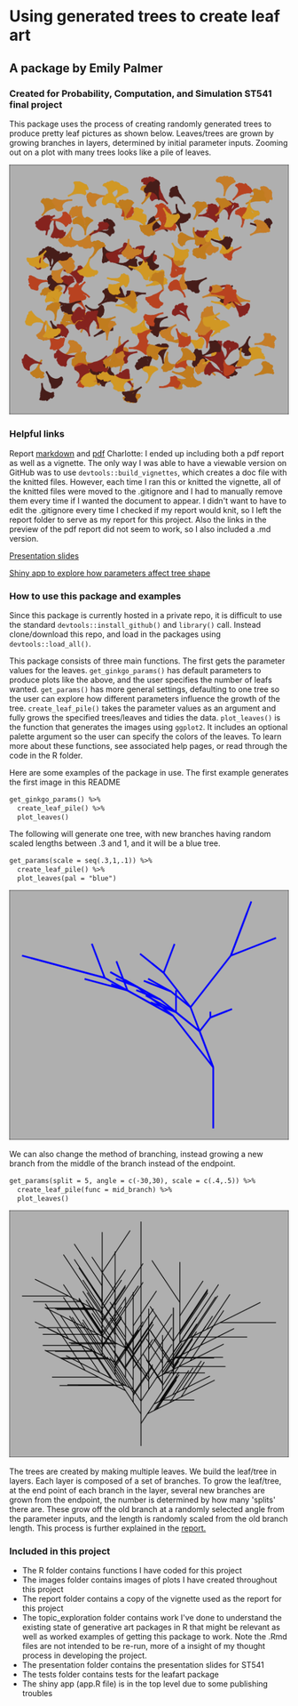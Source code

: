 # Using generated trees to create leaf art
## A package by Emily Palmer
### Created for Probability, Computation, and Simulation ST541 final project

This package uses the process of creating randomly generated trees to produce pretty leaf pictures as shown below. Leaves/trees are grown by growing branches in layers, determined by initial parameter inputs.  Zooming out on a plot with many trees looks like a pile of leaves.

![Ginkgo plot](/images/final_ginkgo_plot.png)

### Helpful links 

Report [markdown](/report/report.md) and [pdf](/report/report.pdf)
Charlotte: I ended up including both a pdf report as well as a vignette. The only way I was able to have a viewable version on GitHub was to use `devtools::build_vignettes`, which creates a doc file with the knitted files. However, each time I ran this or knitted the vignette, all of the knitted files were moved to the .gitignore and I had to manually remove them every time if I wanted the document to appear. I didn't want to have to edit the .gitignore every time I checked if my report would knit, so I left the report folder to serve as my report for this project. Also the links in the preview of the pdf report did not seem to work, so I also included a .md version.


[Presentation slides](/presentation/presentation_slides.pdf)

[Shiny app to explore how parameters affect tree shape](https://emilypalmer.shinyapps.io/empalmer-project-leafart/)



### How to use this package and examples 

Since this package is currently hosted in a private repo, it is difficult to use the standard `devtools::install_github()` and `library()` call. Instead clone/download this repo, and load in the packages using `devtools::load_all()`. 

This package consists of three main functions. The first gets the parameter values for the leaves. `get_ginkgo_params()` has default parameters to produce plots like the above, and the user specifies the number of leafs wanted. `get_params()` has more general settings, defaulting to one tree so the user can explore how different parameters influence the growth of the tree. `create_leaf_pile()` takes the parameter values as an argument and fully grows the specified trees/leaves and tidies the data. `plot_leaves()` is the function that generates the images using `ggplot2`. It includes an optional palette argument so the user can specify the colors of the leaves. To learn more about these functions, see associated help pages, or read through the code in the R folder.

Here are some examples of the package in use. The first example generates the first image in this README 

```
get_ginkgo_params() %>% 
  create_leaf_pile() %>% 
  plot_leaves()
```

The following will generate one tree, with new branches having random scaled lengths between .3 and 1, and it will be a blue tree.

```
get_params(scale = seq(.3,1,.1)) %>% 
  create_leaf_pile() %>% 
  plot_leaves(pal = "blue")
```

![](/images/blue_tree.png)

We can also change the method of branching, instead growing a new branch from the middle of the branch instead of the endpoint.

```
get_params(split = 5, angle = c(-30,30), scale = c(.4,.5)) %>%
  create_leaf_pile(func = mid_branch) %>% 
  plot_leaves()
```


![](/images/midbranch.png)

The trees are created by making multiple leaves. We build the leaf/tree in layers. Each layer is composed of a set of branches. To grow the leaf/tree, at the end point of each branch in the layer, several new branches are grown from the endpoint, the number is determined by how many 'splits' there are. These grow off the old branch at a randomly selected angle from the parameter inputs, and the length is randomly scaled from the old branch length. 
This process is further explained in the [report.](/report/report.pdf)

### Included in this project

- The R folder contains functions I have coded for this project
- The images folder contains images of plots I have created throughout this project
- The report folder contains a copy of the vignette used as the report for this project
- The topic_exploration folder contains work I've done to understand the existing state of generative art packages in R that might be relevant as well as worked examples of getting this package to work. Note the .Rmd files are not intended to be re-run, more of a insight of my thought process in developing the project. 
- The presentation folder contains the presentation slides for ST541
- The tests folder contains tests for the leafart package
- The shiny app (app.R file) is in the top level due to some publishing troubles


